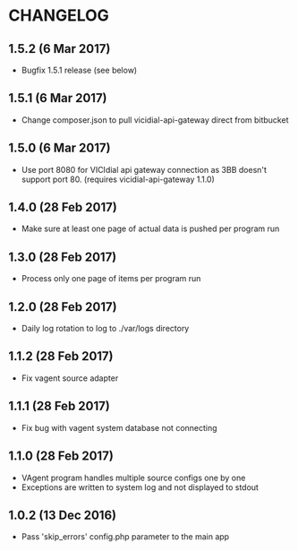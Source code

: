 # CHANGELOG
## 1.5.2 (6 Mar 2017)
- Bugfix 1.5.1 release (see below)

## 1.5.1 (6 Mar 2017)
- Change composer.json to pull vicidial-api-gateway direct from bitbucket

## 1.5.0 (6 Mar 2017)
- Use port 8080 for VICIdial api gateway connection as 3BB doesn't support port 80.  (requires vicidial-api-gateway 1.1.0)

## 1.4.0 (28 Feb 2017)
- Make sure at least one page of actual data is pushed per program run

## 1.3.0 (28 Feb 2017)
- Process only one page of items per program run

## 1.2.0 (28 Feb 2017)
- Daily log rotation to log to ./var/logs directory

## 1.1.2 (28 Feb 2017)
- Fix vagent source adapter

## 1.1.1 (28 Feb 2017)

- Fix bug with vagent system database not connecting

## 1.1.0 (28 Feb 2017)

- VAgent program handles multiple source configs one by one
- Exceptions are written to system log and not displayed to stdout

## 1.0.2 (13 Dec 2016)

- Pass 'skip_errors' config.php parameter to the main app
